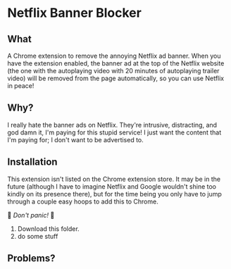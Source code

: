 # Netflix Banner Blocker

## What
A Chrome extension to remove the annoying Netflix ad banner. When you have the extension enabled, the banner ad at the top of the Netflix website (the one with the autoplaying video with 20 minutes of autoplaying trailer video) will be removed from the page automatically, so you can use Netflix in peace!

## Why? 
I really hate the banner ads on Netflix. They're intrusive, distracting, and god damn it, I'm paying for this stupid service! I just want the content that I'm paying for; I don't want to be advertised to. 

## Installation 
This extension isn't listed on the Chrome extension store. It may be in the future (although I have to imagine Netflix and Google wouldn't shine too kindly on its presence there), but for the time being you only have to jump through a couple easy hoops to add this to Chrome. 

🐶 *Don't panic!* 🌈

1. Download this folder. 
2. do some stuff

## Problems? 